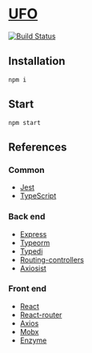 # [UFO](https://nzdlufo.herokuapp.com/)
[![Build Status](https://travis-ci.org/nzdl/ufo.svg?branch=master)](https://travis-ci.org/nzdl/ufo)

## Installation
```
npm i
```

## Start
```
npm start
```

## References
### Common
* [Jest](https://jestjs.io/)
* [TypeScript](https://www.typescriptlang.org/)
### Back end
* [Express](https://expressjs.com/)
* [Typeorm](http://typeorm.io/)
* [Typedi](https://github.com/typestack/typedi)
* [Routing-controllers](https://github.com/typestack/routing-controllers)
* [Axiosist](https://github.com/Gerhut/axiosist)
### Front end
* [React](https://reactjs.org/)
* [React-router](https://reacttraining.com/react-router/)
* [Axios](https://github.com/axios/axios)
* [Mobx](https://github.com/mobxjs/mobx)
* [Enzyme](https://airbnb.io/enzyme/)
